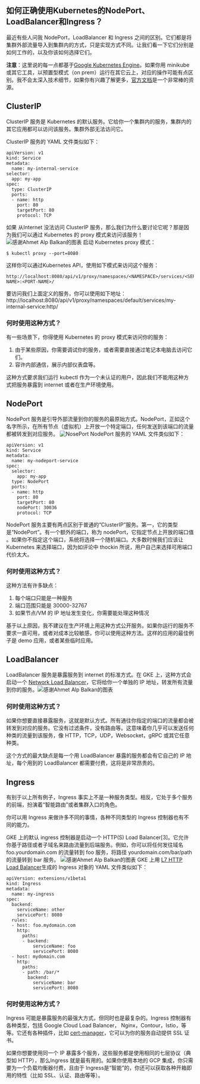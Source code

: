 ﻿## 如何正确使用Kubernetes的NodePort、LoadBalancer和Ingress？
最近有些人问我 NodePort，LoadBalancer 和 Ingress 之间的区别。它们都是将集群外部流量导入到集群内的方式，只是实现方式不同。让我们看一下它们分别是如何工作的，以及你该如何选择它们。

**注意**：这里说的每一点都基于[Google Kubernetes Engine](https://cloud.google.com/gke?source=post_page---------------------------)。如果你用 minikube 或其它工具，以预置型模式（on prem）运行在其它云上，对应的操作可能有点区别。我不会太深入技术细节，如果你有兴趣了解更多，[官方文档](https://kubernetes.io/docs/concepts/services-networking/service/)是一个非常棒的资源。

## ClusterIP
ClusterIP 服务是 Kubernetes 的默认服务。它给你一个集群内的服务，集群内的其它应用都可以访问该服务。集群外部无法访问它。

ClusterIP 服务的 YAML 文件类似如下：
```
apiVersion: v1 
kind: Service 
metadata:   
  name: my-internal-service 
selector:     
  app: my-app 
spec: 
  type: ClusterIP 
  ports:   
  - name: http 
    port: 80 
    targetPort: 80 
    protocol: TCP 
```
如果 从Internet 没法访问 ClusterIP 服务，那么我们为什么要讨论它呢？那是因为我们可以通过 Kubernetes 的 proxy 模式来访问该服务！
![感谢Ahmet Alp Balkan的图表](https://img-blog.csdnimg.cn/20190720232730183.jpg?x-oss-process=image/watermark,type_ZmFuZ3poZW5naGVpdGk,shadow_10,text_aHR0cHM6Ly9ibG9nLmNzZG4ubmV0L1doaXNwZXJfV2FuZw==,size_16,color_FFFFFF,t_70)
启动 Kubernetes proxy 模式：
```
$ kubectl proxy --port=8080 
```
这样你可以通过Kubernetes API，使用如下模式来访问这个服务：
```
http://localhost:8080/api/v1/proxy/namespaces/<NAMESPACE>/services/<SERVICE-NAME>:<PORT-NAME>/
```
要访问我们上面定义的服务，你可以使用如下地址：
http://localhost:8080/api/v1/proxy/namespaces/default/services/my-internal-service:http/ 

### 何时使用这种方式？
有一些场景下，你得使用 Kubernetes 的 proxy 模式来访问你的服务：
1. 由于某些原因，你需要调试你的服务，或者需要直接通过笔记本电脑去访问它们。
2. 容许内部通信，展示内部仪表盘等。

这种方式要求我们运行 kubectl 作为一个未认证的用户，因此我们不能用这种方式把服务暴露到 internet 或者在生产环境使用。

## NodePort
NodePort 服务是引导外部流量到你的服务的最原始方式。NodePort，正如这个名字所示，在所有节点（虚拟机）上开放一个特定端口，任何发送到该端口的流量都被转发到对应服务。
![NosePort](https://img-blog.csdnimg.cn/201907202334496.jpg?x-oss-process=image/watermark,type_ZmFuZ3poZW5naGVpdGk,shadow_10,text_aHR0cHM6Ly9ibG9nLmNzZG4ubmV0L1doaXNwZXJfV2FuZw==,size_16,color_FFFFFF,t_70)
NodePort 服务的 YAML 文件类似如下：
```
apiVersion: v1
kind: Service
metadata:  
  name: my-nodeport-service
spec:
  selector:    
    app: my-app
  type: NodePort
  ports:  
  - name: http
    port: 80
    targetPort: 80
    nodePort: 30036
    protocol: TCP
```
NodePort 服务主要有两点区别于普通的“ClusterIP”服务。第一，它的类型是“NodePort”。有一个额外的端口，称为 nodePort，它指定节点上开放的端口值 。如果你不指定这个端口，系统将选择一个随机端口。大多数时候我们应该让 Kubernetes 来选择端口，因为如评论中 thockin 所说，用户自己来选择可用端口代价太大。
### 何时使用这种方式？
这种方法有许多缺点：
1. 每个端口只能是一种服务
2. 端口范围只能是 30000-32767
3. 如果节点/VM 的 IP 地址发生变化，你需要能处理这种情况

基于以上原因，我不建议在生产环境上用这种方式公开服务。如果你运行的服务不要求一直可用，或者对成本比较敏感，你可以使用这种方法。这样的应用的最佳例子是 demo 应用，或者某些临时应用。
## LoadBalancer
LoadBalancer 服务是暴露服务到 internet 的标准方式。在 GKE 上，这种方式会启动一个 [Network Load Balancer](https://cloud.google.com/compute/docs/load-balancing/network/)，它将给你一个单独的 IP 地址，转发所有流量到你的服务。![感谢Ahmet Alp Balkan的图表](https://img-blog.csdnimg.cn/20190720234100466.jpg?x-oss-process=image/watermark,type_ZmFuZ3poZW5naGVpdGk,shadow_10,text_aHR0cHM6Ly9ibG9nLmNzZG4ubmV0L1doaXNwZXJfV2FuZw==,size_16,color_FFFFFF,t_70)
### 何时使用这种方式？

如果你想要直接暴露服务，这就是默认方式。所有通往你指定的端口的流量都会被转发到对应的服务。它没有过滤条件，没有路由等。这意味着你几乎可以发送任何种类的流量到该服务，像 HTTP，TCP，UDP，Websocket，gRPC 或其它任意种类。

这个方式的最大缺点是每一个用 LoadBalancer 暴露的服务都会有它自己的 IP 地址，每个用到的 LoadBalancer 都需要付费，这将是非常昂贵的。

## Ingress

有别于以上所有例子，Ingress 事实上不是一种服务类型。相反，它处于多个服务的前端，扮演着“智能路由”或者集群入口的角色。

你可以用 Ingress 来做许多不同的事情，各种不同类型的 Ingress 控制器也有不同的能力。

GKE 上的默认 ingress 控制器是启动一个 HTTP(S) Load Balancer[3]。它允许你基于路径或者子域名来路由流量到后端服务。例如，你可以将任何发往域名 foo.yourdomain.com 的流量转到 foo 服务，将路径 yourdomain.com/bar/path 的流量转到 bar 服务。
![感谢Ahmet Alp Balkan的图表](https://img-blog.csdnimg.cn/20190720234316994.jpg?x-oss-process=image/watermark,type_ZmFuZ3poZW5naGVpdGk,shadow_10,text_aHR0cHM6Ly9ibG9nLmNzZG4ubmV0L1doaXNwZXJfV2FuZw==,size_16,color_FFFFFF,t_70)
GKE 上用 [L7 HTTP Load Balancer](https://cloud.google.com/compute/docs/load-balancing/http/)生成的 Ingress 对象的 YAML 文件类似如下：
```
apiVersion: extensions/v1beta1
kind: Ingress
metadata:
  name: my-ingress
spec:
  backend:
    serviceName: other
    servicePort: 8080
  rules:
  - host: foo.mydomain.com
    http:
      paths:
      - backend:
          serviceName: foo
          servicePort: 8080
  - host: mydomain.com
    http:
      paths:
      - path: /bar/*
        backend:
          serviceName: bar
          servicePort: 8080
```
### 何时使用这种方式？

Ingress 可能是暴露服务的最强大方式，但同时也是最复杂的。Ingress 控制器有各种类型，包括 Google Cloud Load Balancer， Nginx，Contour，Istio，等等。它还有各种插件，比如 [cert-manager](https://github.com/jetstack/cert-manager)，它可以为你的服务自动提供 SSL 证书。

如果你想要使用同一个 IP 暴露多个服务，这些服务都是使用相同的七层协议（典型如 HTTP），那么Ingress 就是最有用的。如果你使用本地的 GCP 集成，你只需要为一个负载均衡器付费，且由于 Ingress是“智能”的，你还可以获取各种开箱即用的特性（比如 SSL、认证、路由等等）。
